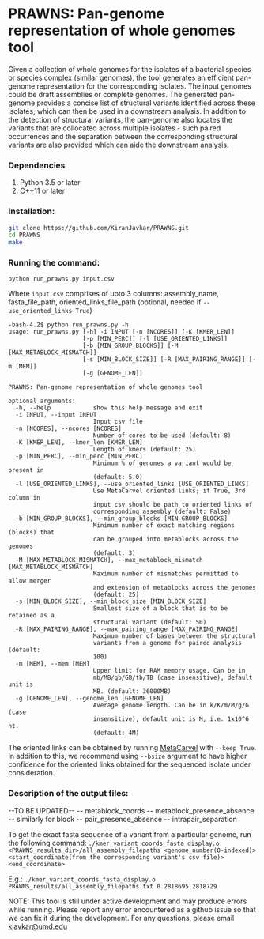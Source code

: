 # PRAWNS: Pan-genome representation of whole genomes tool

Given a collection of whole genomes for the isolates of a bacterial species or species complex (similar genomes), the tool generates an efficient pan-genome representation for the corresponding isolates. The input genomes could be draft assemblies or complete genomes. The generated pan-genome provides a concise list of structural variants identified across these isolates, which can then be used in a downstream analysis. In addition to the detection of structural variants, the pan-genome also locates the variants that are collocated across multiple isolates - such paired occurrences and the separation between the corresponding structural variants are also provided which can aide the downstream analysis.

### Dependencies
1. Python 3.5 or later
2. C++11 or later

### Installation:
```bash
git clone https://github.com/KiranJavkar/PRAWNS.git
cd PRAWNS
make
```

### Running the command:
```
python run_prawns.py input.csv
```
Where ```input.csv``` comprises of upto 3 columns: assembly_name, fasta_file_path, oriented_links_file_path (optional, needed if ```--use_oriented_links True```)

```
-bash-4.2$ python run_prawns.py -h
usage: run_prawns.py [-h] -i INPUT [-n [NCORES]] [-K [KMER_LEN]]
                     [-p [MIN_PERC]] [-l [USE_ORIENTED_LINKS]]
                     [-b [MIN_GROUP_BLOCKS]] [-M [MAX_METABLOCK_MISMATCH]]
                     [-s [MIN_BLOCK_SIZE]] [-R [MAX_PAIRING_RANGE]] [-m [MEM]]
                     [-g [GENOME_LEN]]

PRAWNS: Pan-genome representation of whole genomes tool

optional arguments:
  -h, --help            show this help message and exit
  -i INPUT, --input INPUT
                        Input csv file
  -n [NCORES], --ncores [NCORES]
                        Number of cores to be used (default: 8)
  -K [KMER_LEN], --kmer_len [KMER_LEN]
                        Length of kmers (default: 25)
  -p [MIN_PERC], --min_perc [MIN_PERC]
                        Minimum % of genomes a variant would be present in
                        (default: 5.0)
  -l [USE_ORIENTED_LINKS], --use_oriented_links [USE_ORIENTED_LINKS]
                        Use MetaCarvel oriented links; if True, 3rd column in
                        input csv should be path to oriented links of
                        corresponding assembly (default: False)
  -b [MIN_GROUP_BLOCKS], --min_group_blocks [MIN_GROUP_BLOCKS]
                        Minimum number of exact matching regions (blocks) that
                        can be grouped into metablocks across the genomes
                        (default: 3)
  -M [MAX_METABLOCK_MISMATCH], --max_metablock_mismatch [MAX_METABLOCK_MISMATCH]
                        Maximum number of mismatches permitted to allow merger
                        and extension of metablocks across the genomes
                        (default: 25)
  -s [MIN_BLOCK_SIZE], --min_block_size [MIN_BLOCK_SIZE]
                        Smallest size of a block that is to be retained as a
                        structural variant (default: 50)
  -R [MAX_PAIRING_RANGE], --max_pairing_range [MAX_PAIRING_RANGE]
                        Maximum number of bases between the structural
                        variants from a genome for paired analysis (default:
                        100)
  -m [MEM], --mem [MEM]
                        Upper limit for RAM memory usage. Can be in
                        mb/MB/gb/GB/tb/TB (case insensitive), default unit is
                        MB. (default: 36000MB)
  -g [GENOME_LEN], --genome_len [GENOME_LEN]
                        Average genome length. Can be in k/K/m/M/g/G (case
                        insensitive), default unit is M, i.e. 1x10^6 nt.
                        (default: 4M)
```

The oriented links can be obtained by running [MetaCarvel](https://github.com/marbl/MetaCarvel) with `--keep True`. In addition to this, we recommend using `--bsize` argument to have higher confidence for the oriented links obtained for the sequenced isolate under consideration.

### Description of the output files:
--TO BE UPDATED--
-- metablock_coords
-- metablock_presence_absence
-- similarly for block
-- pair_presence_absence
-- intrapair_separation

To get the exact fasta sequence of a variant from a particular genome, run the following command:
`./kmer_variant_coords_fasta_display.o <PRAWNS_results_dir>/all_assembly_filepaths <genome_number(0-indexed)> <start_coordinate(from the corresponding variant's csv file)> <end_coordinate>`

E.g.: `./kmer_variant_coords_fasta_display.o PRAWNS_results/all_assembly_filepaths.txt 0 2818695 2818729`

<!-- If you use PRAWNS for your work, please cite it: -->

NOTE: This tool is still under active development and may produce errors while running. Please report any error encountered as a github issue so that we can fix it during the development. For any questions, please email kjavkar@umd.edu
